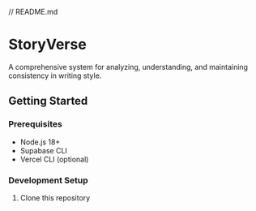 // README.md
# StoryVerse

A comprehensive system for analyzing, understanding, and maintaining consistency in writing style.

## Getting Started

### Prerequisites
- Node.js 18+
- Supabase CLI
- Vercel CLI (optional)

### Development Setup

1. Clone this repository